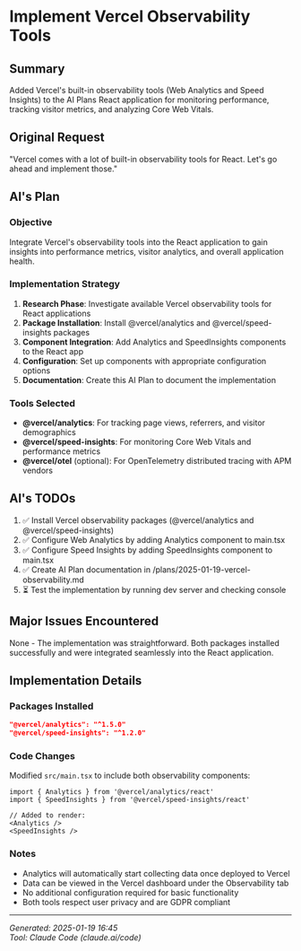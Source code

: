 # Implement Vercel Observability Tools

## Summary
Added Vercel's built-in observability tools (Web Analytics and Speed Insights) to the AI Plans React application for monitoring performance, tracking visitor metrics, and analyzing Core Web Vitals.

## Original Request
"Vercel comes with a lot of built-in observability tools for React. Let's go ahead and implement those."

## AI's Plan

### Objective
Integrate Vercel's observability tools into the React application to gain insights into performance metrics, visitor analytics, and overall application health.

### Implementation Strategy
1. **Research Phase**: Investigate available Vercel observability tools for React applications
2. **Package Installation**: Install @vercel/analytics and @vercel/speed-insights packages
3. **Component Integration**: Add Analytics and SpeedInsights components to the React app
4. **Configuration**: Set up components with appropriate configuration options
5. **Documentation**: Create this AI Plan to document the implementation

### Tools Selected
- **@vercel/analytics**: For tracking page views, referrers, and visitor demographics
- **@vercel/speed-insights**: For monitoring Core Web Vitals and performance metrics
- **@vercel/otel** (optional): For OpenTelemetry distributed tracing with APM vendors

## AI's TODOs
1. ✅ Install Vercel observability packages (@vercel/analytics and @vercel/speed-insights)
2. ✅ Configure Web Analytics by adding Analytics component to main.tsx
3. ✅ Configure Speed Insights by adding SpeedInsights component to main.tsx
4. ✅ Create AI Plan documentation in /plans/2025-01-19-vercel-observability.md
5. ⏳ Test the implementation by running dev server and checking console

## Major Issues Encountered
None - The implementation was straightforward. Both packages installed successfully and were integrated seamlessly into the React application.

## Implementation Details

### Packages Installed
```json
"@vercel/analytics": "^1.5.0"
"@vercel/speed-insights": "^1.2.0"
```

### Code Changes
Modified `src/main.tsx` to include both observability components:
```tsx
import { Analytics } from '@vercel/analytics/react'
import { SpeedInsights } from '@vercel/speed-insights/react'

// Added to render:
<Analytics />
<SpeedInsights />
```

### Notes
- Analytics will automatically start collecting data once deployed to Vercel
- Data can be viewed in the Vercel dashboard under the Observability tab
- No additional configuration required for basic functionality
- Both tools respect user privacy and are GDPR compliant

---
*Generated: 2025-01-19 16:45*  
*Tool: Claude Code (claude.ai/code)*